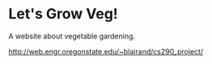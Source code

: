 # Let's Grow Veg!
A website about vegetable gardening.

http://web.engr.oregonstate.edu/~blairand/cs290_project/
